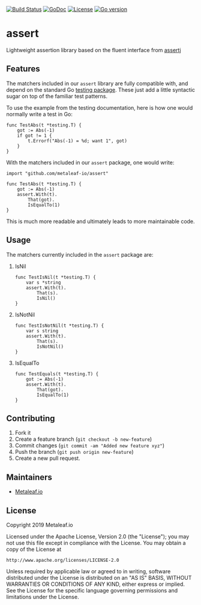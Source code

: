 [![Build Status](https://travis-ci.org/metaleaf-io/assert.svg)](https://travis-ci.org/metaleaf-io/assert)
[![GoDoc](https://godoc.org/github.com/metaleaf-io/assert/github?status.svg)](https://godoc.org/github.com/metaleaf-io/assert)
[![License](https://img.shields.io/badge/license-Apache--2.0-blue.svg)](https://www.apache.org/licenses/LICENSE-2.0)
[![Go version](https://img.shields.io/badge/go-~%3E1.12.0-green.svg)](https://golang.org/doc/devel/release.html#go1.12)

# assert

Lightweight assertion library based on the fluent interface from
[assertj](http://joel-costigliola.github.io/assertj/)

## Features

The matchers included in our `assert` library are fully compatible with, and
depend on the standard Go [testing package](https://golang.org/pkg/testing/).
These just add a little syntactic sugar on top of the familiar test patterns.

To use the example from the testing documentation, here is how one would
normally write a test in Go:

```cgo
func TestAbs(t *testing.T) {
    got := Abs(-1)
    if got != 1 {
        t.Errorf("Abs(-1) = %d; want 1", got)
    }
}
```

With the matchers included in our `assert` package, one would write:

```cgo
import "github.com/metaleaf-io/assert"

func TestAbs(t *testing.T) {
    got := Abs(-1)
    assert.With(t).
        That(got).
        IsEqualTo(1)
}
```

This is much more readable and ultimately leads to more maintainable code.

## Usage

The matchers currently included in the `assert` package are:

1. IsNil

    ```cgo
    func TestIsNil(t *testing.T) {
        var s *string
        assert.With(t).
            That(s).
            IsNil()
    }
    ```

2. IsNotNil

    ```cgo
    func TestIsNotNil(t *testing.T) {
        var s string
        assert.With(t).
            That(s).
            IsNotNil()
    }
    ```

3. IsEqualTo

    ```cgo
    func TestEquals(t *testing.T) {
        got := Abs(-1)
        assert.With(t).
            That(got).
            IsEqualTo(1)
    }
    ```

## Contributing

 1.  Fork it
 2.  Create a feature branch (`git checkout -b new-feature`)
 3.  Commit changes (`git commit -am "Added new feature xyz"`)
 4.  Push the branch (`git push origin new-feature`)
 5.  Create a new pull request.

## Maintainers

* [Metaleaf.io](http://github.com/metaleaf-io/)

## License

Copyright 2019 Metaleaf.io

Licensed under the Apache License, Version 2.0 (the "License");
you may not use this file except in compliance with the License.
You may obtain a copy of the License at

    http://www.apache.org/licenses/LICENSE-2.0

Unless required by applicable law or agreed to in writing, software
distributed under the License is distributed on an "AS IS" BASIS,
WITHOUT WARRANTIES OR CONDITIONS OF ANY KIND, either express or implied.
See the License for the specific language governing permissions and
limitations under the License.
